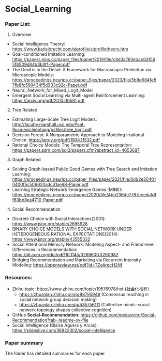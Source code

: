 # Social_Learning

### Paper List:

1. Overview
- Social Intelligence Theory: https://www.karlalbrecht.com/siprofile/siprofiletheory.htm
- Goal-conditioned Imitation Learning: https://papers.nips.cc/paper_files/paper/2019/file/c8d3a760ebab631565f8509d84b3b3f1-Paper.pdf
- The Devil is in the Detail: A Framework for Macroscopic Prediction via Microscopic Models: https://proceedings.neurips.cc/paper_files/paper/2020/file/5b8e9841e87fb8fc590434f5d933c92c-Paper.pdf
- Neural_Network_for_Mixed_Logit_Model
- Emergent Social Learning via Multi-agent Reinforcement Learning: https://arxiv.org/pdf/2010.00581.pdf

2. Tree Related
- Estimating Large-Scale Tree Logit Models: http://faculty.marshall.usc.edu/Paat-Rusmevichientong/psfiles/tree_logit.pdf
- Decision Forest: A Nonparametric Approach to Modeling Irrational Choice: https://arxiv.org/pdf/1904.11532.pdf
- Rational Choice Models: The Temporal Tree Representation: https://papers.ssrn.com/sol3/papers.cfm?abstract_id=4653687

3. Graph Related
- Solving Graph-based Public Good Games with Tree Search and Imitation Learning: https://proceedings.neurips.cc/paper_files/paper/2021/file/0db2e204010400f5c506620adcd1ae68-Paper.pdf
- Learning Strategic Network Emergence Games (MINE): https://proceedings.neurips.cc/paper/2020/file/4bb236de7787ceedafdff83bb8ea4710-Paper.pdf
  
4. Social Recommendation
- Discrete Choice with Social Interactions(2001): https://www.jstor.org/stable/2695928
- BINARY CHOICE MODELS WITH SOCIAL NETWORK UNDER HETEROGENEOUS RATIONAL EXPECTATIONS(2014): https://www.jstor.org/stable/43555332
- Social Attentional Memory Network: Modeling Aspect- and Friend-level Differences in Recommendation: https://dl.acm.org/doi/pdf/10.1145/3289600.3290982
- Bridging Recommendation and Marketing via Recurrent Intensity Modeling: https://openreview.net/pdf?id=TZeArecH2Nf


### Resources:
- Zhihu topic: https://www.zhihu.com/topic/19576978/hot (社会化推荐)
  - https://zhuanlan.zhihu.com/p/88795949 (Consensus reaching in social network group decision making)
  - https://zhuanlan.zhihu.com/p/535756111 (Collective minds: social network topology shapes collective cognition)
- GitHub **Social-Recommendation**: https://github.com/npxiaoying/Social-Recommendation?tab=readme-ov-file
- Social Intelligence (Blaise Aguera y Arcas): https://slideslive.com/38922302/social-intelligence

### Paper summary
The folder has detailed summaries for each paper.
